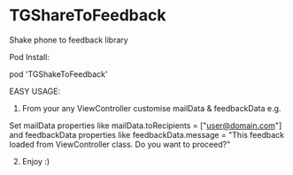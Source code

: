 # TGShareToFeedback
Shake phone to feedback library

Pod Install:

pod 'TGShakeToFeedback'

EASY USAGE:

1. From your any ViewController customise mailData &amp; feedbackData
e.g.

Set mailData properties like mailData.toRecipients = ["user@domain.com"] and feedbackData properties like feedbackData.message = "This feedback loaded from ViewController class. Do you want to proceed?"

2. Enjoy :)
